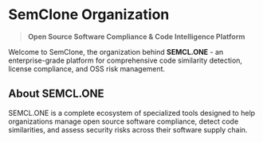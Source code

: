 # SemClone Organization

> **Open Source Software Compliance & Code Intelligence Platform**

Welcome to SemClone, the organization behind **SEMCL.ONE** - an enterprise-grade platform for comprehensive code similarity detection, license compliance, and OSS risk management.

## About SEMCL.ONE

SEMCL.ONE is a complete ecosystem of specialized tools designed to help organizations manage open source software compliance, detect code similarities, and assess security risks across their software supply chain.
